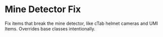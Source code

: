 # Mine Detector Fix

Fix items that break the mine detector, like cTab helmet cameras and UMI Items.
Overrides base classes intentionally.